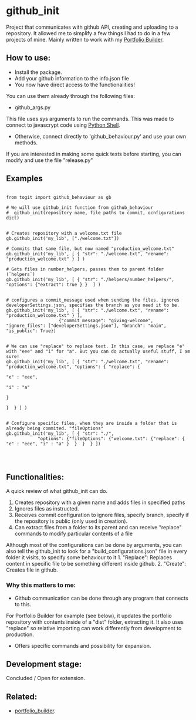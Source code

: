 # github_init
Project that communicates with github API, creating and uploading to a repository. 
It allowed me to simplify a few things I had to do in a few projects of mine.
Mainly written to work with my [Portfolio Builder](https://github.com/emilymarquessalum/portfolio-builder). 

  
## How to use:

- Install the package. 
- Add your github information to the info.json file
- You now have direct access to the functionalities!

You can use them already through the following files: 


- github_args.py

This file uses sys arguments to run the commands. This was made to connect to javascrypt code using [Python Shell](https://www.npmjs.com/package/python-shell).

- Otherwise, connect directly to 'github_behaviour.py' and use your own methods.

If you are interested in making some quick tests before starting, you can modify and use the file "release.py" 


## Examples
 
 
``` 

from togit import github_behaviour as gb

# We will use github_init function from github_behaviour
#  github_init(repository name, file paths to commit, ocnfigurations dict)


# Creates repository with a welcome.txt file
gb.github_init('my_lib', ["./welcome.txt"])

# Commits that same file, but now named "production_welcome.txt"
gb.github_init('my_lib', [ { "str": "./welcome.txt", "rename": "production_welcome.txt" } ] )

# Gets files in number_helpers, passes them to parent folder (`helpers`)   
gb.github_init('my_lib', [ { "str": "./helpers/number_helpers/", "options": {"extract": true } }  ] )


# configures a commit_message used when sending the files, ignores developerSettings.json, specifies the branch as you need it to be. 
gb.github_init('my_lib', [ { "str": "./welcome.txt", "rename": "production_welcome.txt" } ], 
                    {"commit_message": "giving-welcome", "ignore_files": ["developerSettings.json"], "branch": "main", "is_public": True})
 
              
# We can use "replace" to replace text. In this case, we replace "e" with "eee" and "i" for "a". But you can do actually useful stuff, I am sure!
gb.github_init('my_lib', [ { "str": "./welcome.txt", "rename": "production_welcome.txt", "options": { "replace": {
                                                                                                        "e" : "eee",
                                                                                                        "i" : "a"
                                                                                                        }  
                                                                                                }  } ] )
                                                                                                
                                                                                                
# Configure specific files, when they are inside a folder that is already being commited. "fileOptions"
gb.github_init('my_lib', [ { "str": "./", 
            "options": {"fileOptions": {"welcome.txt": {"replace": { "e" : "eee", "i" : "a" }  }  }  } ])             
                                                                                                     
                                                                                                
 
```



 

## Functionalities:
 A quick review of what github_init can do.
1. Creates repository with a given name and adds files in specified paths 
2. Ignores files as instructed.
3. Receives commit configuration to ignore files, specify branch, specify if the repository is public (only used in creation). 
4. Can extract files from a folder to its parent and can receive "replace" commands to modify particular contents of a file  


Although most of the configurations can be done by arguments, you can also tell the github_init to look for a "build_configurations.json" file in every folder it visits, to specify some behaviour to it
    1. "Replace": Replaces content in specific file to be something different inside github. 
    2. "Create": Creates file in github. 



### Why this matters to me:

- Github communication can be done through any program that connects to this. 

For Portfolio Builder for example (see below), it updates the portfolio repository with contents inside of a "dist" folder, extracting it. It also uses "replace" so relative importing can work differently from development to production.

- Offers specific commands and possibility for expansion. 



## Development stage:
Concluded / Open for extension. 


## Related:
 
- [portfolio_builder](https://github.com/emilymarquessalum/portfolio-builder).
